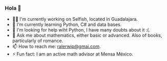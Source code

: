 ### Hola 👀

<!--
**MoraRMod/MoraRMod** is a ✨ _special_ ✨ repository because its `README.md` (this file) appears on your GitHub profile.

Here are some ideas to get you started:

- 🔭 I’m currently working on ...
- 🌱 I’m currently learning ...
- 👯 I’m looking to collaborate on ...
- 🤔 I’m looking for help with ...
- 💬 Ask me about ...
- 📫 How to reach me: ...
- 😄 Pronouns: ...
- ⚡ Fun fact: ...
-->

- 👨‍💻  I'm currently working on Selfish, located in Guadalajara.
- 🧠  I'm currently learning Python, C# and data bases.
- 🤔  I'm looking for help wiht Python, I have many doubts about it :(.
- 💬  Ask me about mathematics, either basic or advanced. Also of books, particularly of romance.
- 📫  How to reach me: ralerwip@gmai.com.
- ⚡  Fun fact: I am an active math advisor at Mensa México.
